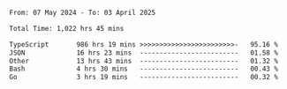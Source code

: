 
<!--START_SECTION:waka-->

```txt
From: 07 May 2024 - To: 03 April 2025

Total Time: 1,022 hrs 45 mins

TypeScript       986 hrs 19 mins >>>>>>>>>>>>>>>>>>>>>>>>-   95.16 %
JSON             16 hrs 23 mins  -------------------------   01.58 %
Other            13 hrs 43 mins  -------------------------   01.32 %
Bash             4 hrs 30 mins   -------------------------   00.43 %
Go               3 hrs 19 mins   -------------------------   00.32 %
```

<!--END_SECTION:waka-->

<!--

### Hi there 👋
**Iam-cesar/Iam-cesar** is a ✨ _special_ ✨ repository because its `README.md` (this file) appears on your GitHub profile.

Here are some ideas to get you started:

- 🔭 I’m currently working on ...
- 🌱 I’m currently learning ...
- 👯 I’m looking to collaborate on ...
- 🤔 I’m looking for help with ...
- 💬 Ask me about ...
- 📫 How to reach me: ...
- 😄 Pronouns: ...
- ⚡ Fun fact: ...
-->
